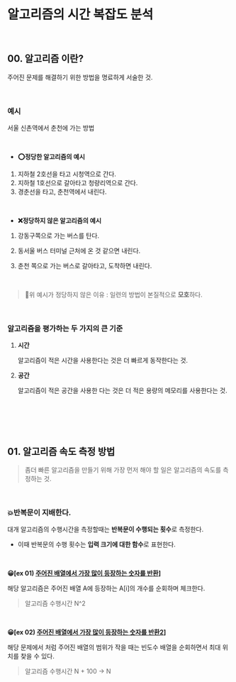 # 알고리즘의 시간 복잡도 분석

</br>

## 00. 알고리즘 이란?

주어진 문제를 해결하기 위한 방법을 명료하게 서술한 것.

</br>

### 예시

서울 신촌역에서 춘천에 가는 방법  

</br>

- **⭕정당한 알고리즘의 예시**

1. 지하철 2호선을 타고 시청역으로 간다.
2. 지하철 1호선으로 갈아타고 청량리역으로 간다.
3. 경춘선을 타고, 춘천역에서 내린다.

</br>

- **❌정당하지 않은 알고리즘의 예시**

1. 강동구쪽으로 가는 버스를 탄다.

2. 동서울 버스 터미널 근처에 온 것 같으면 내린다.

3. 춘천 쪽으로 가는 버스로 갈아타고, 도착하면 내린다.

   </br>

>  🔅위 예시가 정당하지 않은 이유 : 일련의 방법이 본질적으로 **모호**하다.

</br>

### 알고리즘을 평가하는 두 가지의 큰 기준

1. **시간**

   알고리즘이 적은 시간을 사용한다는 것은 더 빠르게 동작한다는 것.

2. **공간**

   알고리즘이 적은 공간을 사용한 다는 것은 더 적은 용량의 메모리를 사용한다는 것.
   
   </br>
   
   </br>
   
   </br>
   
   </br>

## 01. 알고리즘 속도 측정 방법

> 좀더 빠른 알고리즘을 만들기 위해 가장 먼저 해야 할 일은 알고리즘의 속도를 측정하는 것.

</br>

### 💥반복문이 지배한다.

대개 알고리즘의 수행시간을 측정할때는 **반복문이 수행되는 횟수**로 측정한다.

- 이때 반복문의 수행 횟수는 **입력 크기에 대한 함수**로 표현한다.

</br>

**😀[ex 01) [주어진 배열에서 가장 많이 등장하는 숫자를 반환](https://github.com/coke05288/Algorithm/tree/master/Algo-Study/01.Algorithm-Problem-Solving-Strategy/01-01-Time_complexity_analysis/01-01-01-Introduction/01-01-01_example01.cpp)]**

해당 알고리즘은 주어진 배열 A에 등장하는 A[i]의 개수를 순회하며 체크한다.

> 알고리즘 수행시간 N^2

</br>

**😀[ex 02) [주어진 배열에서 가장 많이 등장하는 숫자를 반환2](https://github.com/coke05288/Algorithm/blob/master/Algo-Study/01.Algorithm-Problem-Solving-Strategy/01-01-Time_complexity_analysis/01-01-01-Introduction/01-01-01-example02.cpp)]**

해당 문제에서 처럼 주어진 배열의 범위가 작을 때는 빈도수 배열을 순회하면서 최대 위치를 찾을 수 있다.

> 알고리즘 수행시간 N + 100 -> N